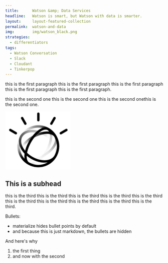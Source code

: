 ```yaml
---
title:      Watson &amp; Data Services
headline:   Watson is smart, but Watson with data is smarter.
layout:     layout-featured-collection
permalink:  watson-and-data
img:        img/watson_black.png
strategies: 
  - differentiators
tags: 
  - Watson Conversation
  - Slack
  - Cloudant
  - Tinkerpop
---
```


this is the first paragraph this is the first paragraph this is the first paragraph this is the first paragraph this is the first paragraph.

this is the second one this is the second one this is the second onethis is the second one.

![placeholder image](img/watson_black.png)

## This is a subhead

this is the third this is the third this is the third this is the third this is the third this is the third this is the third this is the third this is the third this is the third.

Bullets:
- materialize hides bullet points by default
- and because this is just markdown, the bullets are hidden

And here's why

1. the first thing
2. and now with the second